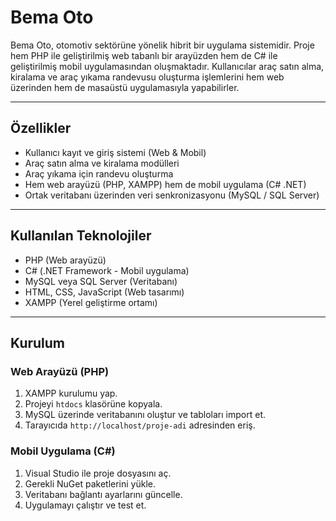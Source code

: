 # Bema Oto

Bema Oto, otomotiv sektörüne yönelik hibrit bir uygulama sistemidir.
Proje hem PHP ile geliştirilmiş web tabanlı bir arayüzden hem de C# ile geliştirilmiş mobil uygulamasından oluşmaktadır. 
Kullanıcılar araç satın alma, kiralama ve araç yıkama randevusu oluşturma işlemlerini hem web üzerinden hem de masaüstü uygulamasıyla yapabilirler.

---

## Özellikler

- Kullanıcı kayıt ve giriş sistemi (Web & Mobil)  
- Araç satın alma ve kiralama modülleri  
- Araç yıkama için randevu oluşturma  
- Hem web arayüzü (PHP, XAMPP) hem de mobil uygulama (C# .NET)  
- Ortak veritabanı üzerinden veri senkronizasyonu (MySQL / SQL Server)  

---

## Kullanılan Teknolojiler

- PHP (Web arayüzü)  
- C# (.NET Framework - Mobil uygulama)  
- MySQL veya SQL Server (Veritabanı)  
- HTML, CSS, JavaScript (Web tasarımı)  
- XAMPP (Yerel geliştirme ortamı)  

---

## Kurulum

### Web Arayüzü (PHP)

1. XAMPP kurulumu yap.  
2. Projeyi `htdocs` klasörüne kopyala.  
3. MySQL üzerinde veritabanını oluştur ve tabloları import et.  
4. Tarayıcıda `http://localhost/proje-adi` adresinden eriş.  

### Mobil Uygulama (C#)

1. Visual Studio ile proje dosyasını aç.  
2. Gerekli NuGet paketlerini yükle.  
3. Veritabanı bağlantı ayarlarını güncelle.  
4. Uygulamayı çalıştır ve test et.
